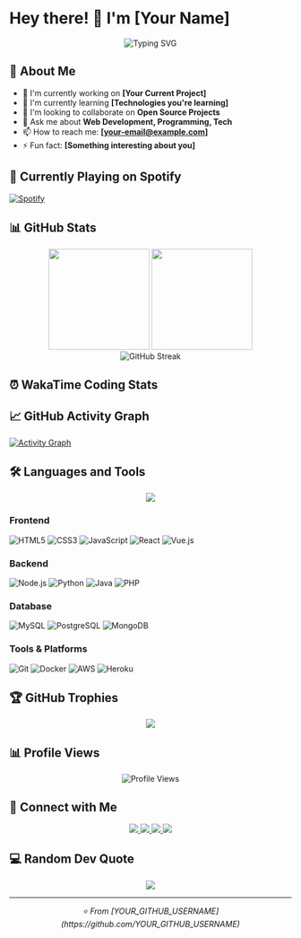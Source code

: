 # Hey there! 👋 I'm [Your Name]

<div align="center">
  <img src="https://readme-typing-svg.demolab.com?font=Fira+Code&size=22&duration=3000&pause=1000&color=36BCF7&center=true&vCenter=true&width=440&lines=Full+Stack+Developer;Always+learning+new+things;Creative+Problem+Solver;Tech+Enthusiast" alt="Typing SVG" />
</div>

## 🚀 About Me

- 🔭 I'm currently working on **[Your Current Project]**
- 🌱 I'm currently learning **[Technologies you're learning]**
- 👯 I'm looking to collaborate on **Open Source Projects**
- 💬 Ask me about **Web Development, Programming, Tech**
- 📫 How to reach me: **[your-email@example.com]**
- ⚡ Fun fact: **[Something interesting about you]**

## 🎵 Currently Playing on Spotify

<!-- Option 1: Standard Spotify Card -->
[![Spotify](https://spotify-github-profile.vercel.app/api/spotify?background_color=0d1117&border_color=ffffff)](https://spotify-github-profile.vercel.app/api/spotify)

<!-- Option 2: Compact Style -->
<!-- [![Spotify](https://spotify-github-profile.vercel.app/api/spotify?background_color=0d1117&border_color=ffffff&theme=compact)](https://spotify-github-profile.vercel.app/api/spotify) -->

<!-- Option 3: Dark Theme with Custom Colors -->
<!-- [![Spotify](https://spotify-github-profile.vercel.app/api/spotify?background_color=1a1a1a&border_color=1db954&theme=dark)](https://spotify-github-profile.vercel.app/api/spotify) -->

<!-- Option 4: Novatorem Alternative -->
<!-- [![Spotify](https://YOUR_VERCEL_APP.vercel.app/api/spotify-playing)](https://YOUR_VERCEL_APP.vercel.app/api/spotify-playing) -->

<!-- Option 5: Simple Text Based -->
<!-- ![Spotify](https://spotify-github-profile.vercel.app/api/spotify?background_color=0d1117&border_color=ffffff&theme=compact&bar_color=53b14f&bar_color_cover=fff) -->

## 📊 GitHub Stats

<div align="center">
  <img height="180em" src="https://github-readme-stats.vercel.app/api?username=YOUR_GITHUB_USERNAME&show_icons=true&theme=tokyonight&include_all_commits=true&count_private=true"/>
  <img height="180em" src="https://github-readme-stats.vercel.app/api/top-langs/?username=YOUR_GITHUB_USERNAME&layout=compact&langs_count=8&theme=tokyonight"/>
</div>

<div align="center">
  <img src="https://github-readme-streak-stats.herokuapp.com/?user=YOUR_GITHUB_USERNAME&theme=tokyonight" alt="GitHub Streak" />
</div>

## ⏰ WakaTime Coding Stats

<!--START_SECTION:waka-->
<!--END_SECTION:waka-->

## 📈 GitHub Activity Graph

[![Activity Graph](https://github-readme-activity-graph.vercel.app/graph?username=YOUR_GITHUB_USERNAME&theme=tokyo-night)](https://github.com/ashutosh00710/github-readme-activity-graph)

## 🛠️ Languages and Tools

<div align="center">
  <img src="https://skillicons.dev/icons?i=js,html,css,react,nodejs,python,java,git,github,vscode,figma,docker" />
</div>

### Frontend
![HTML5](https://img.shields.io/badge/HTML5-E34F26?style=for-the-badge&logo=html5&logoColor=white)
![CSS3](https://img.shields.io/badge/CSS3-1572B6?style=for-the-badge&logo=css3&logoColor=white)
![JavaScript](https://img.shields.io/badge/JavaScript-F7DF1E?style=for-the-badge&logo=javascript&logoColor=black)
![React](https://img.shields.io/badge/React-20232A?style=for-the-badge&logo=react&logoColor=61DAFB)
![Vue.js](https://img.shields.io/badge/Vue.js-35495E?style=for-the-badge&logo=vue.js&logoColor=4FC08D)

### Backend
![Node.js](https://img.shields.io/badge/Node.js-43853D?style=for-the-badge&logo=node.js&logoColor=white)
![Python](https://img.shields.io/badge/Python-3776AB?style=for-the-badge&logo=python&logoColor=white)
![Java](https://img.shields.io/badge/Java-ED8B00?style=for-the-badge&logo=java&logoColor=white)
![PHP](https://img.shields.io/badge/PHP-777BB4?style=for-the-badge&logo=php&logoColor=white)

### Database
![MySQL](https://img.shields.io/badge/MySQL-00000F?style=for-the-badge&logo=mysql&logoColor=white)
![PostgreSQL](https://img.shields.io/badge/PostgreSQL-316192?style=for-the-badge&logo=postgresql&logoColor=white)
![MongoDB](https://img.shields.io/badge/MongoDB-4EA94B?style=for-the-badge&logo=mongodb&logoColor=white)

### Tools & Platforms
![Git](https://img.shields.io/badge/Git-F05032?style=for-the-badge&logo=git&logoColor=white)
![Docker](https://img.shields.io/badge/Docker-2496ED?style=for-the-badge&logo=docker&logoColor=white)
![AWS](https://img.shields.io/badge/AWS-232F3E?style=for-the-badge&logo=amazon-aws&logoColor=white)
![Heroku](https://img.shields.io/badge/Heroku-430098?style=for-the-badge&logo=heroku&logoColor=white)

## 🏆 GitHub Trophies

<div align="center">
  <img src="https://github-profile-trophy.vercel.app/?username=YOUR_GITHUB_USERNAME&theme=tokyonight&no-frame=false&no-bg=false&margin-w=4" />
</div>

## 📊 Profile Views

<div align="center">
  <img src="https://komarev.com/ghpvc/?username=YOUR_GITHUB_USERNAME&label=Profile%20views&color=0e75b6&style=flat" alt="Profile Views" />
</div>

## 🤝 Connect with Me

<div align="center">
  <a href="https://linkedin.com/in/YOUR_LINKEDIN">
    <img src="https://img.shields.io/badge/LinkedIn-0077B5?style=for-the-badge&logo=linkedin&logoColor=white" />
  </a>
  <a href="https://twitter.com/YOUR_TWITTER">
    <img src="https://img.shields.io/badge/Twitter-1DA1F2?style=for-the-badge&logo=twitter&logoColor=white" />
  </a>
  <a href="https://instagram.com/YOUR_INSTAGRAM">
    <img src="https://img.shields.io/badge/Instagram-E4405F?style=for-the-badge&logo=instagram&logoColor=white" />
  </a>
  <a href="mailto:YOUR_EMAIL">
    <img src="https://img.shields.io/badge/Gmail-D14836?style=for-the-badge&logo=gmail&logoColor=white" />
  </a>
</div>

## 💻 Random Dev Quote

<div align="center">
  <img src="https://quotes-github-readme.vercel.app/api?type=horizontal&theme=tokyonight" />
</div>

---

<div align="center">
  <i>⭐️ From [YOUR_GITHUB_USERNAME](https://github.com/YOUR_GITHUB_USERNAME)</i>
</div>
